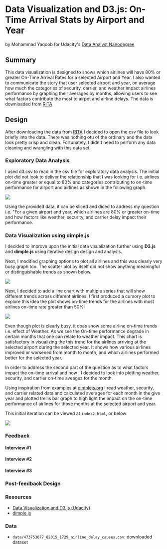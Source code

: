 # Data Visualization and D3.js: On-Time Arrival Stats by Airport and Year 
by Mohammad Yaqoob for Udacity's [Data Analyst Nanodegree](https://www.udacity.com/course/viewer#!/c-ud507-nd)

## Summary

This data visualization is designed to shows which airlines will have 80% or greater On-Time Arrival Rates for a selected Airport and Year.  I also wanted to communicate the story that user selected airport and year, on average how much the categories of security, carrier, and weather impact airlines performance by graphing their averages by months, allowing users to see what factors contribute the most to airpot and airline delays.  The data is downloaded from [RITA](http://www.transtats.bts.gov/OT_Delay/ot_delaycause1.asp?display=download&pn=0&month=12&year=2015)  

## Design

After downloading the data from [RITA](http://www.transtats.bts.gov/OT_Delay/ot_delaycause1.asp?display=download&pn=0&month=12&year=2015) I decided to open the csv file to look briefly into the data.  There was nothing otu of the ordinary and the data look pretty crisp and clean.  Fortunately, I didn't need to perform any data cleaning and wrangling with this data set.

### Exploratory Data Analysis 

I used d3.csv to read in the csv file for exploratory data analysis.  The initial plot did not look to deliver the relationship that I was looking for i.e. airlines on-time greater or equal to 80% and categories contributing to on-time performance for airport and airlines as shown in the following graph.

<img src="../master/img/EDA1.PNG" />


Using the provided data, it can be sliced and diced to address my question i.e. "For a given airport and year, which airlines are 80% or greater on-time and how factors like weather, security, and carrier delay impact their performance.

### Data Visualization using dimple.js

I decided to improve upon the initial data visualization further using  **D3.js** and **dimple.js** using iterative design design and analysis.

Next, I modified graphing options to plot all airlines and this was clearly very busy graph too. The scatter plot by itself did not show anything meaningful or distinguishable trends as shown below.

<img src="../master/img/EDA2.PNG" />



Next, I decided to add a line chart with multiple series that will show different trends across different airlines.  I first produced a cursory plot to explore this idea the plot shows on-time trends for the airlines with most airlines on-time rate greater than 50%:

<img src="../master/img/EDA3.PNG" />


Even though plot is clearly busy, it does show some airline on-time trends i.e. effect of Weather.  As we see the On-time performance degrade in certain months that one can relate to weather impact.  This chart is satisfactory in visualizing the this trend for the airlines arriving at the selected airport during the selected year.  It shows how various airlines improved or worsened from month to month, and which airlines performed better for the selected year.  

In order to address the second part of the question as to what factors impact the on-time arrival and how , I decided to look into plotting weather, security, and carrier on-time aveages for the month. 

Using inspiration from examples at [dimplejs.org](http://dimplejs.org/advanced_examples_viewer.html?id=advanced_trellis_bar) I read weather, security, and carrier related data and calculated averages for each month in the give year and plotted trellis bar graph to high light the impact on the on-time performance of airlines for those months at the selected airport and year.

This initial iteration can be viewed at `index2.html`, or below:

<img src="../master/img/EDA4.PNG" />


### Feedback



#### Interview #1



#### Interview #2



#### Interview #3



### Post-feedback Design


### Resources


- [Data Visualization and D3.js (Udacity)](https://www.udacity.com/course/viewer#!/c-ud507-nd)
- [dimple.js](http://dimplejs.org/)

### Data

- `data/473753677_82015_1729_airline_delay_causes.csv`: downloaded dataset
